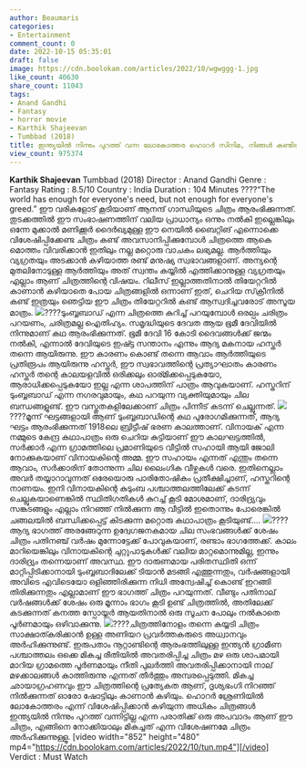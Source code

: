 ```yaml
---
author: Beaumaris
categories:
- Entertainment
comment_count: 0
date: 2022-10-15 05:35:01
draft: false
image: https://cdn.boolokam.com/articles/2022/10/wgwggg-1.jpg
like_count: 40630
share_count: 11043
tags:
- Anand Gandhi
- Fantasy
- horror movie
- Karthik Shajeevan
- Tumbbad (2018)
title: ഇന്ത്യയിൽ നിന്നും പുറത്ത് വന്ന ലോകോത്തര ഹൊറർ സിനിമ, നിങ്ങൾ കണ്ടിരിക്കേണ്ട ചിത്രം
view_count: 975374
---
```


**Karthik Shajeevan** Tumbbad (2018) Director : Anand Gandhi Genre : Fantasy Rating : 8.5/10 Country : India Duration : 104 Minutes ????“The world has enough for everyone's need, but not enough for everyone's greed.” ഈ വരികളോട് കൂടിയാണ് ആനന്ദ് ഗാന്ധിയുടെ ചിത്രം ആരംഭിക്കുന്നത്. തുടക്കത്തിൽ ഈ സംഭാഷണത്തിന് വലിയ പ്രാധാന്യം ഒന്നും നൽകി ഇല്ലെങ്കിലും ഒന്നേ മുക്കാൽ മണിക്കൂർ ദൈർഖ്യമുള്ള ഈ നെയിൽ ബൈറ്റിങ് എന്നൊക്കെ വിശേഷിപ്പിക്കേണ്ട ചിത്രം കണ്ട് അവസാനിപ്പിക്കുമ്പോൾ ചിത്രത്തെ ആകെ മൊത്തം വിവരിക്കാൻ ഇതിലും നല്ല മറ്റൊരു വാചകം ലഭ്യമല്ല. ആർത്തിയും വ്യഗ്രതയും അടക്കാൻ കഴിയാത്ത രണ്ട് മനുഷ്യ സ്വഭാവങ്ങളാണ്. അന്യന്റെ മുതലിനോടുള്ള ആർത്തിയും അത് സ്വന്തം കയ്യിൽ എത്തിക്കാനുള്ള വ്യഗ്രതയും എല്ലാം ആണ് ചിത്രത്തിന്റെ വിഷയം. റിലീസ് ഇല്ലാത്തതിനാൽ തിയേറ്ററിൽ കാണാൻ കഴിയാതെ പോയ ചിത്രങ്ങളിൽ ഒന്നാണ് ഇത്, ചെറിയ സ്‌ക്രീനിൽ കണ്ട് ഇത്രയും ഞെട്ടിയ ഈ ചിത്രം തിയേറ്ററിൽ കണ്ട് ആസ്വദിച്ചവരോട് അസൂയ മാത്രം. ![](https://cdn.boolokam.com/articles/2022/10/wgwggg-1.jpg)????ടുംബ്ബബാഡ് എന്ന ചിത്രത്തെ കുറിച്ച് പറയുമ്പോൾ ഒരല്പം ചരിത്രം പറയണം, ചരിത്രമല്ല ഐതിഹ്യം. സമൃദ്ധിയുടെ ദേവത ആയ ഭൂമീ ദേവിയിൽ നിന്നുമാണ് കഥ ആരംഭിക്കുന്നത്. ഭൂമീ ദേവി 16 കോടി ദൈവങ്ങൾക്ക് ജന്മം നൽകി, എന്നാൽ ദേവിയുടെ ഇഷ്ട്ട സന്താനം എന്നും ആദ്യ മകനായ ഹസ്തർ തന്നെ ആയിരുന്നു. ഈ കാരണം കൊണ്ട് തന്നെ ആവാം ആർത്തിയുടെ പ്രതിരൂപം ആയിരുന്നു ഹസ്തർ, ഈ സ്വഭാവത്തിന്റെ പ്രത്യാഘാതം കാരണം ഹസ്തർ തന്റെ കാലയളവിൽ ഒരിക്കലും ഓര്മിക്കപ്പെടുകയോ, ആരാധിക്കപ്പെടുകയോ ഇല്ല എന്ന ശാപത്തിന് പാത്രം ആവുകയാണ്. ഹസ്തറിന് ടുംബ്ബബാഡ് എന്ന നഗരവുമായും, കഥ പറയുന്ന വ്യക്തിയുമായും ചില ബന്ധങ്ങളുണ്ട്. ഈ വസ്തുതകളിലേക്കാണ് ചിത്രം പിന്നീട് കടന്ന് ചെല്ലുന്നത്. ![](https://cdn.boolokam.com/articles/2022/10/ffqfffff.jpg)????മൂന്ന് ഘട്ടങ്ങളായി ആണ് ടുംബ്ബബാഡിന്റെ കഥ പുരോഗമിക്കുന്നത്, ആദ്യ ഘട്ടം ആരംഭിക്കുന്നത് 1918ലെ ബ്രിട്ടീഷ് ഭരണ കാലത്താണ്. വിനായക് എന്ന നമ്മുടെ കേന്ദ്ര കഥാപാത്രം ഒരു ചെറിയ കുട്ടിയാണ് ഈ കാലഘട്ടത്തിൽ, സർക്കാർ എന്ന ഗ്രാമത്തിലെ പ്രമാണിയുടെ വീട്ടിൽ സഹായി ആയി ജോലി നോക്കുകയാണ് വിനായകിന്റെ അമ്മ. ഈ സഹായം എന്നത് എന്തും തന്നെ ആവാം, സർക്കാരിന് തോന്നുന്ന ചില ലൈംഗിക വീഴ്ചകൾ വരെ. ഇതിനെല്ലാം അവർ തയ്യാറാവുന്നത് ഒരേയൊരു പാരിതോഷികം പ്രതീക്ഷിച്ചാണ്, ഹസ്തറിന്റെ നാണയം. ഇനി വിനായകിന്റെ കുടുംബ പശ്ചാത്തലത്തിലേക്ക് കടന്ന് ചെല്ലുകയാണെങ്കിൽ സ്ഥിതിഗതികൾ കുറച്ച് കൂടി മോശമാണ്, ദാരിദ്ര്യവും സങ്കടങ്ങളും എല്ലാം നിറഞ്ഞ് നിൽക്കുന്ന ആ വീട്ടിൽ ഇതൊന്നും പോരെങ്കിൽ ചങ്ങലയിൽ ബന്ധിക്കപ്പെട്ട് കിടക്കുന്ന മറ്റൊരു കഥാപാത്രം കൂടിയുണ്ട്.... ![](https://cdn.boolokam.com/articles/2022/10/e3tt.jpg)????ആദ്യ ഭാഗത്ത് അരങ്ങേറുന്ന ഉദ്വേഗജനകമായ ചില സംഭവങ്ങൾക്ക് ശേഷം ചിത്രം പതിനഞ്ച് വർഷം മുന്നോട്ടേക്ക് പോവുകയാണ്, രണ്ടാം ഭാഗത്തേക്ക്. കാലം മാറിയെങ്കിലും വിനായകിന്റെ ചുറ്റുപാടുകൾക്ക് വലിയ മാറ്റമൊന്നുമില്ല, ഇന്നും ദാരിദ്ര്യം തന്നെയാണ് അവസ്ഥ. ഈ ദാരുണമായ പരിതസ്ഥിതി ഒന്ന് മാറ്റിപ്പിടിക്കാനായി ടുംബ്ബബാദിലേക്ക് ടിയാൻ മടങ്ങി എത്തുന്നതും, വർഷങ്ങളായി അവിടെ എവിടെയോ ഒളിഞ്ഞിരിക്കുന്ന നിധി അന്വേഷിച്ച് കൊണ്ട് ഇറങ്ങി തിരിക്കുന്നതും എല്ലാമാണ് ഈ ഭാഗത്ത് ചിത്രം പറയുന്നത്. വീണ്ടും പതിനാല് വർഷങ്ങൾക്ക് ശേഷം ഒരു മൂന്നാം ഭാഗം കൂടി ഉണ്ട് ചിത്രത്തിൽ, അതിലേക്ക് കടക്കുന്നത് കനത്ത സ്പോയ്ലർ ആയതിനാൽ ഒരു സൂചന പോലും നൽകാതെ പൂർണമായും ഒഴിവാക്കുന്നു. ![](https://cdn.boolokam.com/articles/2022/10/402qrssflg581-scaled.webp)????ചിത്രത്തിനോളം തന്നെ കയ്യടി ചിത്രം സാക്ഷാത്കരിക്കാൻ ഉള്ള അണിയറ പ്രവർത്തകരുടെ അധ്വാനവും അർഹിക്കുന്നുണ്ട്. ഇരുപതാം നൂറ്റാണ്ടിന്റെ ആരംഭത്തിലുള്ള ഇന്ത്യൻ ഗ്രാമീണ പശ്ചാത്തലം ഒക്കെ മികച്ച രീതിയിൽ അവതരിപ്പിച്ച ചിത്രം മഴ ഒരു ശാപമായി മാറിയ ഗ്രാമത്തെ പൂർണമായും നീതി പുലർത്തി അവതരിപ്പിക്കാനായി നാല് മഴക്കാലങ്ങൾ കാത്തിരുന്നു എന്നത് തീർത്തും അമ്പരപ്പെടുത്തി. മികച്ച ഛായാഗ്രഹണവും ഈ ചിത്രത്തിന്റെ പ്രത്യേകത ആണ്, ദൃശ്യഭംഗി നിറഞ്ഞ് നിൽക്കുന്നത് ഓരോ ഷോട്ടിലും കാണാൻ കഴിയും. ഹൊറർ ശ്രേണിയിൽ ലോകോത്തരം എന്ന് വിശേഷിപ്പിക്കാൻ കഴിയുന്ന അധികം ചിത്രങ്ങൾ ഇന്ത്യയിൽ നിന്നും പുറത്ത് വന്നിട്ടില്ല എന്ന പരാതിക്ക് ഒരു അപവാദം ആണ് ഈ ചിത്രം, എങ്ങിനെ നോക്കിയാലും മികച്ചത് എന്ന വിശേഷണമേ ചിത്രം അർഹിക്കുന്നുള്ളൂ. [video width="852" height="480" mp4="https://cdn.boolokam.com/articles/2022/10/tun.mp4"][/video] Verdict : Must Watch